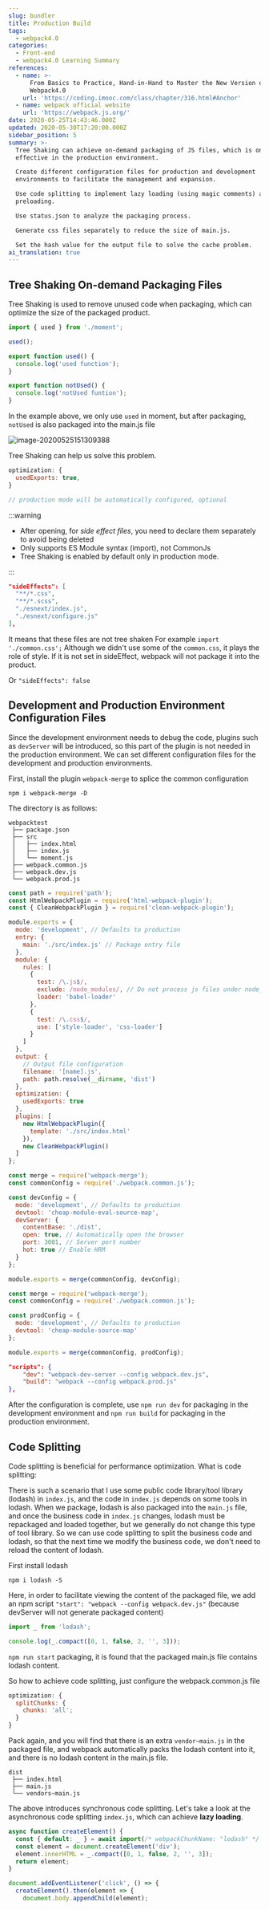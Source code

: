 ```yaml
---
slug: bundler
title: Production Build
tags:
  - webpack4.0
categories:
  - Front-end
  - webpack4.0 Learning Summary
references:
  - name: >-
      From Basics to Practice, Hand-in-Hand to Master the New Version of
      Webpack4.0
    url: 'https://coding.imooc.com/class/chapter/316.html#Anchor'
  - name: webpack official website
    url: 'https://webpack.js.org/'
date: 2020-05-25T14:43:46.000Z
updated: 2020-05-30T17:20:00.000Z
sidebar_position: 5
summary: >-
  Tree Shaking can achieve on-demand packaging of JS files, which is only
  effective in the production environment.

  Create different configuration files for production and development
  environments to facilitate the management and expansion.

  Use code splitting to implement lazy loading (using magic comments) and
  preloading.

  Use status.json to analyze the packaging process.

  Generate css files separately to reduce the size of main.js.

  Set the hash value for the output file to solve the cache problem.
ai_translation: true
---
```


## Tree Shaking On-demand Packaging Files

Tree Shaking is used to remove unused code when packaging, which can optimize the size of the packaged product.

<Tabs>
  <TabItem value="index" label="index.js">

```js
import { used } from './moment';

used();
```

  </TabItem>
  <TabItem value="moment" label="moment.js">

```js
export function used() {
  console.log('used function');
}

export function notUsed() {
  console.log('notUsed funtion');
}
```

  </TabItem>
</Tabs>

In the example above, we only use `used` in moment, but after packaging, `notUsed` is also packaged into the main.js file

![image-20200525151309388](https://raw.githubusercontent.com/3Alan/images/master/img/image-20200525151309388.png)

Tree Shaking can help us solve this problem.

```js title="Enable mode"
optimization: {
  usedExports: true,
}

// production mode will be automatically configured, optional
```

:::warning

- After opening, for *side effect files*, you need to declare them separately to avoid being deleted
- Only supports ES Module syntax (import), not CommonJs
- Tree Shaking is enabled by default only in production mode.

:::

```json title="package.json"
"sideEffects": [
  "**/*.css",
  "**/*.scss",
  "./esnext/index.js",
  "./esnext/configure.js"
],
```

It means that these files are not tree shaken
For example
`import './common.css';`
Although we didn't use some of the `common.css`, it plays the role of style. If it is not set in sideEffect, webpack will not package it into the product.

Or `"sideEffects": false`

## Development and Production Environment Configuration Files

Since the development environment needs to debug the code, plugins such as `devServer` will be introduced, so this part of the plugin is not needed in the production environment. We can set different configuration files for the development and production environments.

First, install the plugin `webpack-merge` to splice the common configuration

```
npm i webpack-merge -D
```

The directory is as follows:

```
webpacktest
 ├── package.json
 ├── src
 │   ├── index.html
 │   ├── index.js
 │   └── moment.js
 ├── webpack.common.js
 ├── webpack.dev.js
 └── webpack.prod.js
```

<Tabs>
  <TabItem value="webpack.common.js" label="webpack.common.js">

```js
const path = require('path');
const HtmlWebpackPlugin = require('html-webpack-plugin');
const { CleanWebpackPlugin } = require('clean-webpack-plugin');

module.exports = {
  mode: 'development', // Defaults to production
  entry: {
    main: './src/index.js' // Package entry file
  },
  module: {
    rules: [
      {
        test: /\.js$/,
        exclude: /node_modules/, // Do not process js files under node_modules
        loader: 'babel-loader'
      },
      {
        test: /\.css$/,
        use: ['style-loader', 'css-loader']
      }
    ]
  },
  output: {
    // Output file configuration
    filename: '[name].js',
    path: path.resolve(__dirname, 'dist')
  },
  optimization: {
    usedExports: true
  },
  plugins: [
    new HtmlWebpackPlugin({
      template: './src/index.html'
    }),
    new CleanWebpackPlugin()
  ]
};
```

  </TabItem>
  <TabItem value="webpack.dev.js" label="webpack.dev.js">

```js
const merge = require('webpack-merge');
const commonConfig = require('./webpack.common.js');

const devConfig = {
  mode: 'development', // Defaults to production
  devtool: 'cheap-module-eval-source-map',
  devServer: {
    contentBase: './dist',
    open: true, // Automatically open the browser
    port: 3001, // Server port number
    hot: true // Enable HRM
  }
};

module.exports = merge(commonConfig, devConfig);
```

  </TabItem>
  <TabItem value="webpack.prod.js" label="webpack.prod.js">

```js
const merge = require('webpack-merge');
const commonConfig = require('./webpack.common.js');

const prodConfig = {
  mode: 'development', // Defaults to production
  devtool: 'cheap-module-source-map'
};

module.exports = merge(commonConfig, prodConfig);
```

  </TabItem>
  <TabItem value="npm script" label="npm script">

```json
"scripts": {
    "dev": "webpack-dev-server --config webpack.dev.js",
    "build": "webpack --config webpack.prod.js"
},
```

  </TabItem>
</Tabs>

After the configuration is complete, use `npm run dev` for packaging in the development environment and `npm run build` for packaging in the production environment.

## Code Splitting

Code splitting is beneficial for performance optimization. What is code splitting:

There is such a scenario that I use some public code library/tool library (lodash) in `index.js`, and the code in `index.js` depends on some tools in lodash. When we package, lodash is also packaged into the `main.js` file, and once the business code in `index.js` changes, lodash must be repackaged and loaded together, but we generally do not change this type of tool library. So we can use code splitting to split the business code and lodash, so that the next time we modify the business code, we don't need to reload the content of lodash.

First install lodash

```
npm i lodash -S
```

Here, in order to facilitate viewing the content of the packaged file, we add an npm script `"start": "webpack --config webpack.dev.js"` (because devServer will not generate packaged content)

```js title="index.js"
import _ from 'lodash';

console.log(_.compact([0, 1, false, 2, '', 3]));
```

`npm run start` packaging, it is found that the packaged main.js file contains lodash content.

So how to achieve code splitting, just configure the webpack.common.js file

```js
optimization: {
  splitChunks: {
    chunks: 'all';
  }
}
```

Pack again, and you will find that there is an extra `vendor~main.js` in the packaged file, and webpack automatically packs the lodash content into it, and there is no lodash content in the main.js file.

```
dist
 ├── index.html
 ├── main.js
 └── vendors~main.js
```

The above introduces synchronous code splitting. Let's take a look at the asynchronous code splitting `index.js`, which can achieve **lazy loading**.

```js
async function createElement() {
  const { default: _ } = await import(/* webpackChunkName: "lodash" */ 'lodash');
  const element = document.createElement('div');
  element.innerHTML = _.compact([0, 1, false, 2, '', 3]);
  return element;
}

document.addEventListener('click', () => {
  createElement().then(element => {
    document.body.appendChild(element);

